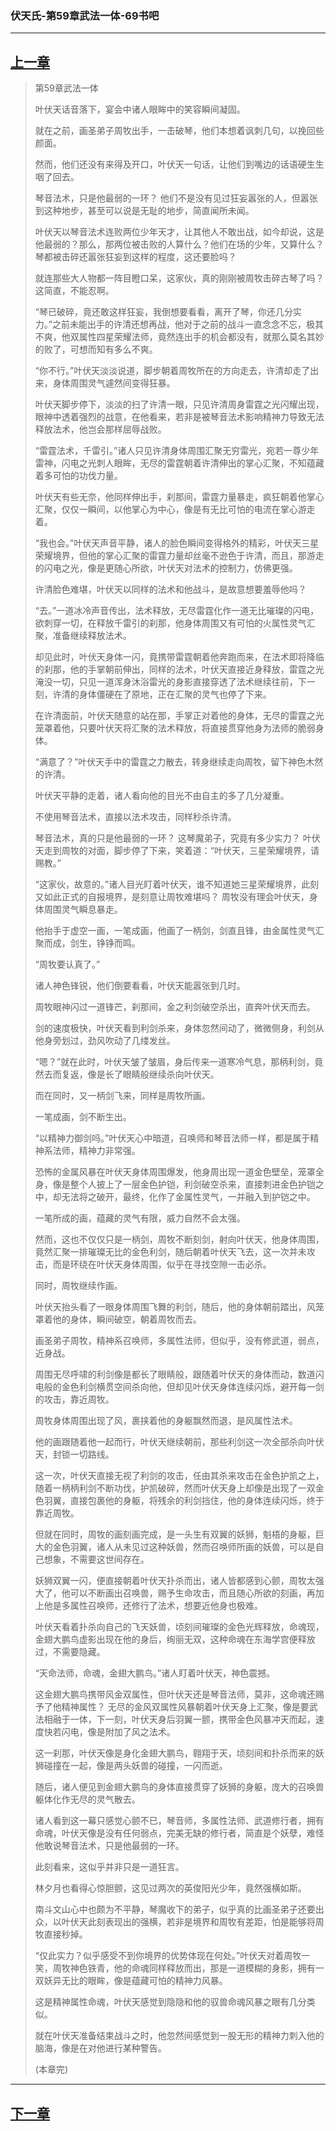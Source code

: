 ### 伏天氏-第59章武法一体-69书吧

--------
[上一章](./eed8057b868c12c82db10fd51da084ff.md)
--------


>
>
>
>第59章武法一体
>
>叶伏天话音落下，宴会中诸人眼眸中的笑容瞬间凝固。
>
>就在之前，画圣弟子周牧出手，一击破琴，他们本想着讽刺几句，以挽回些颜面。
>
>然而，他们还没有来得及开口，叶伏天一句话，让他们到嘴边的话语硬生生咽了回去。
>
>琴音法术，只是他最弱的一环？
>他们不是没有见过狂妄嚣张的人，但嚣张到这种地步，甚至可以说是无耻的地步，简直闻所未闻。
>
>叶伏天以琴音法术连败两位少年天才，让其他人不敢出战，如今却说，这是他最弱的？那么，那两位被击败的人算什么？他们在场的少年，又算什么？
>琴都被击碎还嚣张狂妄到这样的程度，这还要脸吗？
>
>就连那些大人物都一阵目瞪口呆，这家伙，真的刚刚被周牧击碎古琴了吗？
>这简直，不能忍啊。
>
>“琴已破碎，竟还敢这样狂妄，我倒想要看看，离开了琴，你还几分实力。”之前未能出手的许清还想再战，他对于之前的战斗一直念念不忘，极其不爽，他双属性四星荣耀法师，竟然连出手的机会都没有，就那么莫名其妙的败了，可想而知有多么不爽。
>
>“你不行。”叶伏天淡淡说道，脚步朝着周牧所在的方向走去，许清却走了出来，身体周围灵气遽然间变得狂暴。
>
>叶伏天脚步停下，淡淡的扫了许清一眼，只见许清周身雷霆之光闪耀出现，眼神中透着强烈的战意，在他看来，若非是被琴音法术影响精神力导致无法释放法术，他岂会那样屈辱战败。
>
>“雷霆法术，千雷引。”诸人只见许清身体周围汇聚无穷雷光，宛若一尊少年雷神，闪电之光刺人眼眸，无尽的雷霆朝着许清伸出的掌心汇聚，不知蕴藏着多可怕的功伐力量。
>
>叶伏天有些无奈，他同样伸出手，刹那间，雷霆力量暴走，疯狂朝着他掌心汇聚，仅仅一瞬间，以他掌心为中心，像是有无比可怕的电流在掌心游走着。
>
>“我也会。”叶伏天声音平静，诸人的脸色瞬间变得格外的精彩，叶伏天三星荣耀境界，但他的掌心汇聚的雷霆力量却丝毫不逊色于许清，而且，那游走的闪电之光，像是更随心所欲，叶伏天对法术的控制力，仿佛更强。
>
>许清脸色难堪，叶伏天以同样的法术和他战斗，是故意想要羞辱他吗？
>
>“去。”一道冰冷声音传出，法术释放，无尽雷霆化作一道无比璀璨的闪电，欲刺穿一切，在释放千雷引的刹那，他身体周围又有可怕的火属性灵气汇聚，准备继续释放法术。
>
>却见此时，叶伏天身体一闪，竟携带雷霆朝着他奔跑而来，在法术即将降临的刹那，他的手掌朝前伸出，同样的法术，叶伏天直接近身释放，雷霆之光淹没一切，只见一道浑身沐浴雷光的身影直接穿透了法术继续往前，下一刻，许清的身体僵硬在了原地，正在汇聚的灵气也停了下来。
>
>在许清面前，叶伏天随意的站在那，手掌正对着他的身体，无尽的雷霆之光笼罩着他，只要叶伏天将汇聚的法术释放，将直接贯穿他身为法师的脆弱身体。
>
>“满意了？”叶伏天手中的雷霆之力散去，转身继续走向周牧，留下神色木然的许清。
>
>叶伏天平静的走着，诸人看向他的目光不由自主的多了几分凝重。
>
>不使用琴音法术，直接以法术攻击，同样秒杀许清。
>
>琴音法术，真的只是他最弱的一环？
>这琴魔弟子，究竟有多少实力？
>叶伏天走到周牧的对面，脚步停了下来，笑着道：“叶伏天，三星荣耀境界，请赐教。”
>
>“这家伙，故意的。”诸人目光盯着叶伏天，谁不知道她三星荣耀境界，此刻又如此正式的自报境界，是刻意让周牧难堪吗？
>周牧没有理会叶伏天，身体周围灵气瞬息暴走。
>
>他抬手于虚空一画，一笔成画，他画了一柄剑，剑直且锋，由金属性灵气汇聚而成，剑生，铮铮而鸣。
>
>“周牧要认真了。”
>
>诸人神色锋锐，他们倒要看看，叶伏天能嚣张到几时。
>
>周牧眼神闪过一道锋芒，刹那间，金之利剑破空杀出，直奔叶伏天而去。
>
>剑的速度极快，叶伏天看到利剑杀来，身体忽然间动了，微微侧身，利剑从他身旁划过，劲风吹动了几缕发丝。
>
>“嗯？”就在此时，叶伏天皱了皱眉，身后传来一道寒冷气息，那柄利剑，竟然去而复返，像是长了眼睛般继续杀向叶伏天。
>
>而在同时，又一柄剑飞来，同样是周牧所画。
>
>一笔成画，剑不断生出。
>
>“以精神力御剑吗。”叶伏天心中暗道，召唤师和琴音法师一样，都是属于精神系法师，精神力非常强。
>
>恐怖的金属风暴在叶伏天身体周围爆发，他身周出现一道金色壁垒，笼罩全身，像是整个人披上了一层金色护铠，利剑破空杀来，直接刺进金色护铠之中，却无法将之破开，最终，化作了金属性灵气，一并融入到护铠之中。
>
>一笔所成的画，蕴藏的灵气有限，威力自然不会太强。
>
>然而，这也不仅仅只是一柄剑，周牧不断刻剑，射向叶伏天，他身体周围，竟然汇聚一排璀璨无比的金色利剑，随后朝着叶伏天飞去，这一次并未攻击，而是环绕在叶伏天身体周围，似乎在寻找空隙一击必杀。
>
>同时，周牧继续作画。
>
>叶伏天抬头看了一眼身体周围飞舞的利剑，随后，他的身体朝前踏出，风笼罩着他的身体，瞬间破空，朝着周牧而去。
>
>画圣弟子周牧，精神系召唤师，多属性法师，但似乎，没有修武道，弱点，近身战。
>
>周围无尽呼啸的利剑像是都长了眼睛般，跟随着叶伏天的身体而动，数道闪电般的金色利剑横贯空间杀向他，但却见叶伏天身体连续闪烁，避开每一剑的攻击，靠近周牧。
>
>周牧身体周围出现了风，裹挟着他的身躯飘然而退，是风属性法术。
>
>他的画跟随着他一起而行，叶伏天继续朝前，那些利剑这一次全部杀向叶伏天，封锁一切路线。
>
>这一次，叶伏天直接无视了利剑的攻击，任由其杀来攻击在金色护凯之上，随着一柄柄利剑不断功伐，护凯破碎，然而叶伏天身上却像是出现了一双金色羽翼，直接包裹他的身躯，将残余的利剑挡住，他的身体连续闪烁，终于靠近周牧。
>
>但就在同时，周牧的画刻画完成，是一头生有双翼的妖狮，魁梧的身躯，巨大的金色羽翼，诸人从未见过这种妖兽，然而召唤师所画的妖兽，可以是自己想象，不需要这世间存在。
>
>妖狮双翼一闪，便直接朝着叶伏天扑杀而出，诸人皆都感到心颤，周牧太强大了，他可以不断画出召唤兽，赐予生命攻击，而且随心所欲的刻画，再加上他是多属性召唤师，还修行了法术，想要近他身也极难。
>
>叶伏天看着扑杀向自己的飞天妖兽，顷刻间璀璨的金色光辉释放，命魂现，金翅大鹏鸟虚影出现在他的身后，绚丽无双，这种命魂在东海学宫便释放过，不需要隐藏。
>
>“天命法师，命魂，金翅大鹏鸟。”诸人盯着叶伏天，神色震撼。
>
>这金翅大鹏鸟携带风金双属性，但叶伏天还是琴音法师，莫非，这命魂还赐予了他精神属性？
>无尽的金风双属性风暴朝着叶伏天身上汇聚，像是要武法相融于一体，下一刻，叶伏天身后羽翼一颤，携带金色风暴冲天而起，速度快若闪电，像是附加了风之法术。
>
>这一刹那，叶伏天像是身化金翅大鹏鸟，翱翔于天，顷刻间和扑杀而来的妖狮碰撞在一起，像是两头妖兽的碰撞，一闪而逝。
>
>随后，诸人便见到金翅大鹏鸟的身体直接贯穿了妖狮的身躯，庞大的召唤兽躯体化作无尽的灵气散去。
>
>诸人看到这一幕只感觉心颤不已，琴音师，多属性法师、武道修行者，拥有命魂，叶伏天像是没有任何弱点，完美无缺的修行者，简直是个妖孽，难怪他敢说琴音法术，只是他最弱的一环。
>
>此刻看来，这似乎并非只是一道狂言。
>
>林夕月也看得心惊胆颤，这见过两次的英俊阳光少年，竟然强横如斯。
>
>南斗文山心中也颇为不平静，琴魔收下的弟子，似乎真的比画圣弟子还要出众，以叶伏天此刻表现出的强横，若非是境界和周牧有差距，怕是能够将周牧直接秒掉。
>
>“仅此实力？似乎感受不到你境界的优势体现在何处。”叶伏天对着周牧一笑，周牧神色铁青，他的命魂同样释放而出，那是一道模糊的身影，拥有一双妖异无比的眼眸，像是蕴藏可怕的精神力风暴。
>
>这是精神属性命魂，叶伏天感觉到隐隐和他的驭兽命魂风暴之眼有几分类似。
>
>就在叶伏天准备结束战斗之时，他忽然间感觉到一股无形的精神力刺入他的脑海，像是在对他进行某种警告。
>
>(本章完)
>
>

--------
[下一章](./8731baf58909d9a41e72e034da0b1593.md)
--------

